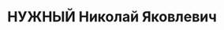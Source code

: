 ---
title: НУЖНЫЙ Николай Яковлевич
description: '1899 р., м. Знам''янка Одеської обл., з робітників, чл. ВКП(б), освіта
  вища, начальник машинно-шляхової станції № 5 Сталінської залізниці.

  31.10.1937 р.звинувачений у належності до к/рев. організації, розстріляний 01.11.1937
  р.

  Реабілітований 11.08.1956 р.'
---
